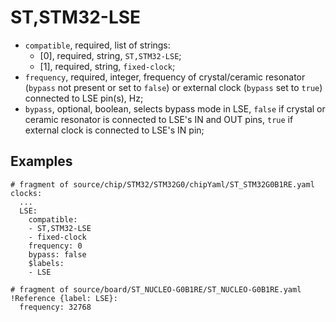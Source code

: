ST,STM32-LSE
============

- `compatible`, required, list of strings:
  - [0], required, string, `ST,STM32-LSE`;
  - [1], required, string, `fixed-clock`;
- `frequency`, required, integer, frequency of crystal/ceramic resonator (`bypass` not present or set to `false`) or
external clock (`bypass` set to `true`) connected to LSE pin(s), Hz;
- `bypass`, optional, boolean, selects bypass mode in LSE, `false` if crystal or ceramic resonator is connected to LSE's
IN and OUT pins, `true` if external clock is connected to LSE's IN pin;

Examples
--------

```
# fragment of source/chip/STM32/STM32G0/chipYaml/ST_STM32G0B1RE.yaml
clocks:
  ...
  LSE:
    compatible:
    - ST,STM32-LSE
    - fixed-clock
    frequency: 0
    bypass: false
    $labels:
    - LSE

# fragment of source/board/ST_NUCLEO-G0B1RE/ST_NUCLEO-G0B1RE.yaml
!Reference {label: LSE}:
  frequency: 32768
```
